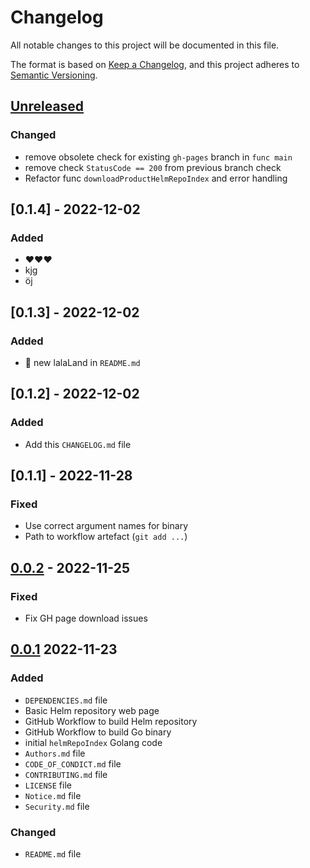 # Changelog

All notable changes to this project will be documented in this file.

The format is based on [Keep a Changelog](https://keepachangelog.com/en/1.0.0/), and this project adheres
to [Semantic Versioning](https://semver.org/spec/v2.0.0.html).

## [Unreleased]

### Changed

- remove obsolete check for existing `gh-pages` branch in `func main`
- remove check `StatusCode == 200` from previous branch check
- Refactor func `downloadProductHelmRepoIndex` and error handling

## [0.1.4] - 2022-12-02

### Added

- ❤️❤️❤️
- kjg
- öj

## [0.1.3] - 2022-12-02

### Added

- 🎈 new lalaLand in `README.md`

## [0.1.2] - 2022-12-02

### Added

- Add this `CHANGELOG.md` file

## [0.1.1] - 2022-11-28

### Fixed

- Use correct argument names for binary
- Path to workflow artefact (`git add ...`)

## [0.0.2] - 2022-11-25

### Fixed

- Fix GH page download issues

## [0.0.1] 2022-11-23

### Added

- `DEPENDENCIES.md` file
- Basic Helm repository web page
- GitHub Workflow to build Helm repository
- GitHub Workflow to build Go binary
- initial `helmRepoIndex` Golang code
- `Authors.md` file
- `CODE_OF_CONDICT.md` file
- `CONTRIBUTING.md` file
- `LICENSE` file
- `Notice.md` file
- `Security.md` file

### Changed

- `README.md` file

[unreleased]: https://github.com/eclipse-tractusx/charts/compare/v0.0.3...HEAD
[0.0.3]: https://github.com/eclipse-tractusx/charts/compare/v0.0.2...v0.0.3
[0.0.2]: https://github.com/eclipse-tractusx/charts/compare/v0.0.1...v0.0.2
[0.0.1]: https://github.com/eclipse-tractusx/charts/releases/tag/v0.0.1